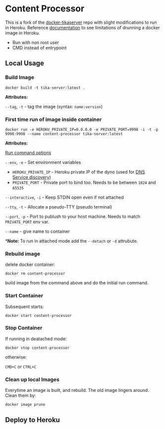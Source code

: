 # Content Processor

This is a fork of the [docker-tikaserver](https://github.com/LogicalSpark/docker-tikaserver/tree/1.18) repo with slight modifications to run in Heroku. Reference [documentation](https://devcenter.heroku.com/articles/container-registry-and-runtime) to see limitations of drunning a docker image in Heroku.
 * Run with non root user
 * CMD instead of entrypoint

## Local Usage

### Build Image
`docker build -t tika-server:latest .`

**Attributes:**

`--tag`, `-t` - tag the image (syntax: `name:version`)

### First time run of image inside container
`docker run -e HEROKU_PRIVATE_IP=0.0.0.0 -e PRIVATE_PORT=9998 -i -t -p 9998:9998 --name content-processor tika-server:latest`

**Attributes:**

[Run command options](https://docs.docker.com/edge/engine/reference/commandline/run/#options)

`--env`, `-e` - Set environment variables
 * `HEROKU_PRIVATE_IP` - Heroku private IP of the dyno (used for [DNS Service discovery](https://devcenter.heroku.com/articles/dyno-dns-service-discovery))
 * `PRIVATE_PORT` - Private port to bind too. Needs to be between `1024` and `65535`

`--interactive`, `-i` - Keep STDIN open even if not attached

`--tty`, `-t` - Allocate a pseudo-TTY (pseudo terminal)

`--port`, `-p` - Port to publush to your host machine. Needs to match `PRIVATE_PORT` env var.

`--name` - give name to container

***Note:** To run in attached mode add the `--detach` or `-d` attrubute.

### Rebuild image

delete docker container:

`docker rm content-processor`

build image from the command above and do the initial run command.

### Start Container

Subsequent starts:

`docker start content-processor`

### Stop Container

If running in deatached mode:

`docker stop content-processor`

otherwise:

`CMD+C` or `CTRL+C`

### Clean up local Images

Everytime an image is built, and rebuild. The old image lingers around. Clean them by:

`docker image prune`


## Deploy to Heroku